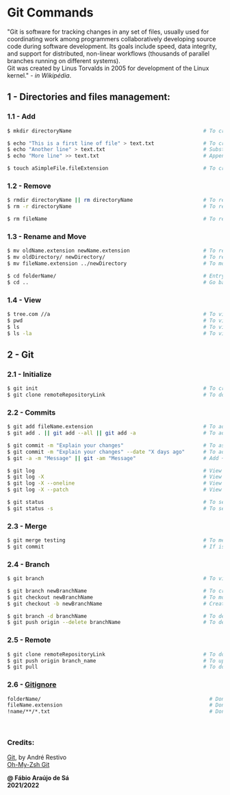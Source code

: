 # Git Commands

"Git is software for tracking changes in any set of files, usually used for coordinating work among programmers collaboratively developing source code during software development. Its goals include speed, data integrity, and support for distributed, non-linear workflows (thousands of parallel branches running on different systems). <br>
Git was created by Linus Torvalds in 2005 for development of the Linux kernel." - *in Wikipédia*. <br>

## 1 - Directories and files management: <br>

### 1.1 - Add

```bash
$ mkdir directoryName                                           # To create a folder

$ echo "This is a first line of file" > text.txt                # To create and write in a text file 
$ echo "Another line" > text.txt                                # Substitution of first line
$ echo "More line" >> text.txt                                  # Append a line after "Another line\n"

$ touch aSimpleFile.fileExtension                               # To create a file with a certain extension in current directory
```

### 1.2 - Remove

```bash
$ rmdir directoryName || rm directoryName                       # To remove an empty folder
$ rm -r directoryName                                           # To remove a non-empty folder

$ rm fileName                                                   # To remove a file
```

### 1.3 - Rename and Move
       
```bash
$ mv oldName.extension newName.extension                        # To rename a file, to be done in a file's directory
$ mv oldDirectory/ newDirectory/                                # To rename a folder
$ mv fileName.extension ../newDirectory                         # To move a file to another folder in ../pwd directory

$ cd folderName/                                                # Entry in a selected folder
$ cd ..                                                         # Go back to previous folder
```

### 1.4 - View

```bash
$ tree.com //a                                                  # To view complete directory tree
$ pwd                                                           # To view a current directory path
$ ls                                                            # To view all files in current folder
$ ls -la                                                        # To view all files in current folder, including all hidden files
```   

## 2 - Git

### 2.1 - Initialize

```bash
$ git init                                                      # To create a local repository
$ git clone remoteRepositoryLink                                # To download a remote repository, using GitHub
```

### 2.2 - Commits

```bash
$ git add fileName.extension                                    # To add a certain file
$ git add . || git add --all || git add -a                      # To add all modified files and folders

$ git commit -m "Explain your changes"                          # To associate latest changes to a message
$ git commit -m "Explain your changes" --date "X days ago"      # To add a commit X days before the current day
$ git -a -m "Message" || git -am "Message"                      # Add + Commit

$ git log                                                       # View all changes
$ git log -X                                                    # View previous X changes
$ git log -X --oneline                                          # View previous X changes, summarized
$ git log -X --patch                                            # View modifications

$ git status                                                    # To see a list with all files tracked and untracked
$ git status -s                                                 # To see a summarized list with deleted and modified files
```

### 2.3 - Merge

```bash
$ git merge testing                                             # To merge two or more branch modifications, to do in main branch
$ git commit                                                    # If is conflict, implement this command before solve it
```
 
### 2.4 - Branch

```bash
$ git branch                                                    # To view all of created branches

$ git branch newBranchName                                      # To create a new branch
$ git checkout newBranchName                                    # To modify the console to the new branch path
$ git checkout -b newBranchName                                 # Create and modify

$ git branch -d branchName                                      # To delete a certain branch locally
$ git push origin --delete branchName                           # To delete a certain branch remotely
```   

### 2.5 - Remote

```bash
$ git clone remoteRepositoryLink                                # To download a remote repository, using GitHub
$ git push origin branch_name                                   # To upload modifications at branch_name in remote repository
$ git pull                                                      # To download latest modifications in remote repository
```

### 2.6 - [Gitignore](https://git-scm.com/docs/gitignore)

```bash
folderName/                                                       # Don't commit this folder
fileName.extension                                                # Don't commit this file
!name/**/*.txt                                                    # Don't ignore any .txt files inside directory name
```


<br>

### Credits: <br>
[Git](https://web.fe.up.pt/~arestivo/presentation/git/#1), by André Restivo <br>
[Oh-My-Zsh Git](https://kapeli.com/cheat_sheets/Oh-My-Zsh_Git.docset/Contents/Resources/Documents/index) <br>

**@ Fábio Araújo de Sá** <br/>
**2021/2022**